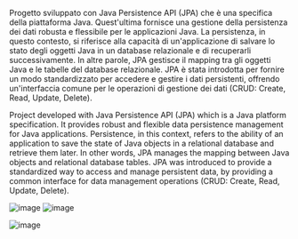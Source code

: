 Progetto sviluppato con
Java Persistence API (JPA) che è una specifica della piattaforma Java.
Quest'ultima fornisce una gestione della persistenza dei dati robusta e flessibile per le applicazioni Java. 
La persistenza, in questo contesto, si riferisce alla capacità di un'applicazione di salvare lo stato degli oggetti Java in un database relazionale e 
di recuperarli successivamente. In altre parole, JPA gestisce il mapping tra gli oggetti Java e le tabelle del database relazionale.
JPA è stata introdotta per fornire un modo standardizzato per accedere e gestire i dati persistenti, 
offrendo un'interfaccia comune per le operazioni di gestione dei dati (CRUD: Create, Read, Update, Delete). 

Project developed with
Java Persistence API (JPA) which is a Java platform specification.
It provides robust and flexible data persistence management for Java applications.
Persistence, in this context, refers to the ability of an application to save the state of Java objects in a relational database and
retrieve them later. In other words, JPA manages the mapping between Java objects and relational database tables.
JPA was introduced to provide a standardized way to access and manage persistent data,
by providing a common interface for data management operations (CRUD: Create, Read, Update, Delete).

  
  ![image](https://github.com/user-attachments/assets/26955a01-24b4-4caa-8e66-a8f3573f922b)
  ![image](https://github.com/user-attachments/assets/817fff41-d96e-4002-b3c8-502f35ae7125)



  
  ![image](https://github.com/user-attachments/assets/199cc0e9-a654-411e-8b6d-6eb456cf5feb)

